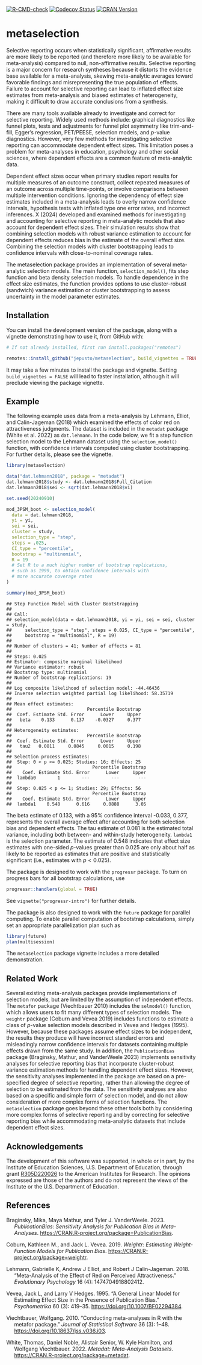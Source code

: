 
<!-- badges: start -->

[![R-CMD-check](https://github.com/jepusto/metaselection/actions/workflows/R-CMD-check.yaml/badge.svg)](https://github.com/jepusto/metaselection/actions/workflows/R-CMD-check.yaml)
[![Codecov
Status](https://codecov.io/gh/jepusto/metaselection/graph/badge.svg?token=8T7IUFT1QV)](https://codecov.io/gh/jepusto/metaselection)
[![CRAN
Version](http://www.r-pkg.org/badges/version/metaselection)](https://CRAN.R-project.org/package=metaselection)
<!-- [![](http://cranlogs.r-pkg.org/badges/grand-total/metaselection)](https://CRAN.R-project.org/package=metaselection) -->
<!-- [![](http://cranlogs.r-pkg.org/badges/last-month/metaselection)](https://CRAN.R-project.org/package=metaselection) -->

<!-- badges: end -->

# metaselection

Selective reporting occurs when statistically significant, affirmative
results are more likely to be reported (and therefore more likely to be
available for meta-analysis) compared to null, non-affirmative results.
Selective reporting is a major concern for research syntheses because it
distorts the evidence base available for a meta-analysis, skewing
meta-analytic averages toward favorable findings and misrepresenting the
true population of effects. Failure to account for selective reporting
can lead to inflated effect size estimates from meta-analysis and biased
estimates of heterogeneity, making it difficult to draw accurate
conclusions from a synthesis.
<!-- This can take place at the study level, with entire studies left unpublished, or at the effect size level, with only positive effects reported and those with negative or non-affirming effects omitted from the publication. -->

There are many tools available already to investigate and correct for
selective reporting. Widely used methods include: graphical diagnostics
like funnel plots, tests and adjustments for funnel plot asymmetry like
trim-and-fill, Egger’s regression, PET/PEESE, selection models, and
$p$-value diagnostics. However, very few methods for investigating
selective reporting can accommodate dependent effect sizes. This
limitation poses a problem for meta-analyses in education, psychology
and other social sciences, where dependent effects are a common feature
of meta-analytic data.

Dependent effect sizes occur when primary studies report results for
multiple measures of an outcome construct, collect repeated measures of
an outcome across multiple time-points, or involve comparisons between
multiple intervention conditions. Ignoring the dependency of effect size
estimates included in a meta-analysis leads to overly narrow confidence
intervals, hypothesis tests with inflated type one error rates, and
incorrect inferences. X (2024) developed and examined methods for
investigating and accounting for selective reporting in meta-analytic
models that also account for dependent effect sizes. Their simulation
results show that combining selection models with robust variance
estimation to account for dependent effects reduces bias in the estimate
of the overall effect size. Combining the selection models with cluster
bootstrapping leads to confidence intervals with close-to-nominal
coverage rates.
<!-- Numerous methods have been developed to account for effect size dependencies, and some of these have been combined with a few of the available techniques for investigating selective reporting. However, these combined methods are currently limited to techniques based on regression adjustment or sensitivity analyses based on simple forms of selection. -->

The metaselection package provides an implementation of several
meta-analytic selection models. The main function, `selection_model()`,
fits step function and beta density selection models. To handle
dependence in the effect size estimates, the function provides options
to use cluster-robust (sandwich) variance estimation or cluster
bootstrapping to assess uncertainty in the model parameter estimates.

## Installation

You can install the development version of the package, along with a
vignette demonstrating how to use it, from GitHub with:

``` r
# If not already installed, first run install.packages("remotes")

remotes::install_github("jepusto/metaselection", build_vignettes = TRUE)
```

It may take a few minutes to install the package and vignette. Setting
`build_vignettes = FALSE` will lead to faster installation, although it
will preclude viewing the package vignette.

## Example

The following example uses data from a meta-analysis by Lehmann, Elliot,
and Calin-Jageman (2018) which examined the effects of color red on
attractiveness judgments. The dataset is included in the `metadat`
package (White et al. 2022) as `dat.lehmann`. In the code below, we fit
a step function selection model to the Lehmann dataset using the
`selection_model()` function, with confidence intervals computed using
cluster bootstrapping. For further details, please see the vignette.

``` r
library(metaselection)

data("dat.lehmann2018", package = "metadat")
dat.lehmann2018$study <- dat.lehmann2018$Full_Citation
dat.lehmann2018$sei <- sqrt(dat.lehmann2018$vi)

set.seed(20240910)

mod_3PSM_boot <- selection_model(
  data = dat.lehmann2018, 
  yi = yi,
  sei = sei,
  cluster = study,
  selection_type = "step",
  steps = .025,
  CI_type = "percentile",
  bootstrap = "multinomial",
  R = 19
  # Set R to a much higher number of bootstrap replications, 
  # such as 1999, to obtain confidence intervals with 
  # more accurate coverage rates
)

summary(mod_3PSM_boot)
```

    ## Step Function Model with Cluster Bootstrapping 
    ##  
    ## Call: 
    ## selection_model(data = dat.lehmann2018, yi = yi, sei = sei, cluster = study, 
    ##     selection_type = "step", steps = 0.025, CI_type = "percentile", 
    ##     bootstrap = "multinomial", R = 19)
    ## 
    ## Number of clusters = 41; Number of effects = 81
    ## 
    ## Steps: 0.025 
    ## Estimator: composite marginal likelihood 
    ## Variance estimator: robust 
    ## Bootstrap type: multinomial 
    ## Number of bootstrap replications: 19 
    ## 
    ## Log composite likelihood of selection model: -44.46436
    ## Inverse selection weighted partial log likelihood: 58.35719 
    ## 
    ## Mean effect estimates:                                               
    ##                            Percentile Bootstrap
    ##  Coef. Estimate Std. Error      Lower     Upper
    ##   beta    0.133      0.137    -0.0327     0.377
    ## 
    ## Heterogeneity estimates:                                               
    ##                            Percentile Bootstrap
    ##  Coef. Estimate Std. Error      Lower     Upper
    ##   tau2   0.0811     0.0845     0.0015     0.198
    ## 
    ## Selection process estimates:
    ##  Step: 0 < p <= 0.025; Studies: 16; Effects: 25                                                 
    ##                              Percentile Bootstrap
    ##    Coef. Estimate Std. Error      Lower     Upper
    ##  lambda0        1        ---        ---       ---
    ## 
    ##  Step: 0.025 < p <= 1; Studies: 29; Effects: 56                                                 
    ##                              Percentile Bootstrap
    ##    Coef. Estimate Std. Error      Lower     Upper
    ##  lambda1    0.548      0.616     0.0888      3.05

The beta estimate of 0.133, with a 95% confidence interval -0.033,
0.377, represents the overall average effect after accounting for both
selection bias and dependent effects. The tau estimate of 0.081 is the
estimated total variance, including both between- and within-study
heterogeneity. `lambda1` is the selection parameter. The estimate of
0.548 indicates that effect size estimates with one-sided $p$-values
greater than 0.025 are only about half as likely to be reported as
estimates that are positive and statistically significant (i.e.,
estimates with $p < 0.025$).

The package is designed to work with the `progressr` package. To turn on
progress bars for all bootstrap calculations, use

``` r
progressr::handlers(global = TRUE)
```

See `vignette("progressr-intro")` for further details.

The package is also designed to work with the `future` package for
parallel computing. To enable parallel computation of bootstrap
calculations, simply set an appropriate parallelization plan such as

``` r
library(future)
plan(multisession)
```

The `metaselection` package vignette includes a more detailed
demonstration.

## Related Work

Several existing meta-analysis packages provide implementations of
selection models, but are limited by the assumption of independent
effects. The `metafor` package (Viechtbauer 2010) includes the
`selmodel()` function, which allows users to fit many different types of
selection models. The `weightr` package (Coburn and Vevea 2019) includes
functions to estimate a class of $p$-value selection models described in
Vevea and Hedges (1995). However, because these packages assume effect
sizes to be independent, the results they produce will have incorrect
standard errors and misleadingly narrow confidence intervals for
datasets containing multiple effects drawn from the same study. In
addition, the `PublicationBias` package (Braginsky, Mathur, and
VanderWeele 2023) implements sensitivity analyses for selective
reporting bias that incorporate cluster-robust variance estimation
methods for handling dependent effect sizes. However, the sensitivity
analyses implemented in the package are based on a pre-specified degree
of selective reporting, rather than allowing the degree of selection to
be estimated from the data. The sensitivity analyses are also based on a
specific and simple form of selection model, and do not allow
consideration of more complex forms of selection functions. The
`metaselection` package goes beyond these other tools both by
considering more complex forms of selective reporting and by correcting
for selective reporting bias while accommodating meta-analytic datasets
that include dependent effect sizes.

## Acknowledgements

The development of this software was supported, in whole or in part, by
the Institute of Education Sciences, U.S. Department of Education,
through grant
[R305D220026](https://ies.ed.gov/funding/grantsearch/details.asp?ID=5730)
to the American Institutes for Research. The opinions expressed are
those of the authors and do not represent the views of the Institute or
the U.S. Department of Education.

## References

<div id="refs" class="references csl-bib-body hanging-indent"
entry-spacing="0">

<div id="ref-PublicationBias" class="csl-entry">

Braginsky, Mika, Maya Mathur, and Tyler J. VanderWeele. 2023.
*PublicationBias: Sensitivity Analysis for Publication Bias in
Meta-Analyses*. <https://CRAN.R-project.org/package=PublicationBias>.

</div>

<div id="ref-weightr" class="csl-entry">

Coburn, Kathleen M., and Jack L. Vevea. 2019. *Weightr: Estimating
Weight-Function Models for Publication Bias*.
<https://CRAN.R-project.org/package=weightr>.

</div>

<div id="ref-lehmann2018meta" class="csl-entry">

Lehmann, Gabrielle K, Andrew J Elliot, and Robert J Calin-Jageman. 2018.
“Meta-Analysis of the Effect of Red on Perceived Attractiveness.”
*Evolutionary Psychology* 16 (4): 1474704918802412.

</div>

<div id="ref-vevea1995general" class="csl-entry">

Vevea, Jack L, and Larry V Hedges. 1995. “A General Linear Model for
Estimating Effect Size in the Presence of Publication Bias.”
*Psychometrika* 60 (3): 419–35. <https://doi.org/10.1007/BF02294384>.

</div>

<div id="ref-Viechtbauer2010conducting" class="csl-entry">

Viechtbauer, Wolfgang. 2010. “<span class="nocase">Conducting
meta-analyses in R with the metafor package</span>.” *Journal of
Statistical Software* 36 (3): 1–48.
<https://doi.org/10.18637/jss.v036.i03>.

</div>

<div id="ref-metadat" class="csl-entry">

White, Thomas, Daniel Noble, Alistair Senior, W. Kyle Hamilton, and
Wolfgang Viechtbauer. 2022. *Metadat: Meta-Analysis Datasets*.
<https://CRAN.R-project.org/package=metadat>.

</div>

</div>
